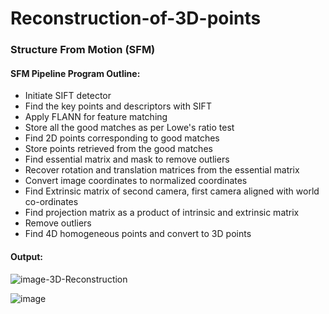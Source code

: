 # Reconstruction-of-3D-points
### Structure From Motion (SFM)

#### SFM Pipeline Program Outline:
- Initiate SIFT detector
- Find the key points and descriptors with SIFT
- Apply FLANN for feature matching
- Store all the good matches as per Lowe's ratio test
- Find 2D points corresponding to good matches
- Store points retrieved from the good matches
- Find essential matrix and mask to remove outliers
- Recover rotation and translation matrices from the essential matrix
- Convert image coordinates to normalized coordinates
- Find Extrinsic matrix of second camera, first camera aligned with world co-ordinates
- Find projection matrix as a product of intrinsic and extrinsic matrix
- Remove outliers
- Find 4D homogeneous points and convert to 3D points

#### Output:
![image-3D-Reconstruction](https://user-images.githubusercontent.com/43301609/84455800-1f6fd400-ac13-11ea-9c23-13243b3a59a3.png) 

![image](https://user-images.githubusercontent.com/43301609/84455868-53e39000-ac13-11ea-9ca5-f60012a546e7.png)




